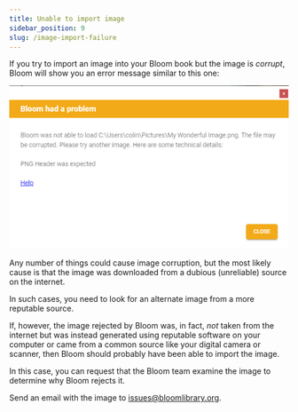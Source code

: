 ```yaml
---
title: Unable to import image
sidebar_position: 9
slug: /image-import-failure
---
```




If you try to import an image into your Bloom book but the image is _corrupt_, Bloom will show you an error message similar to this one:


![](./image-import-failure.9e9714fb-1040-4e7e-9af8-09201e0edb74.png)


Any number of things could cause image corruption, but the most likely cause is that the image was downloaded from a dubious (unreliable) source on the internet. 


In such cases, you need to look for an alternate image from a more reputable source.


If, however, the image rejected by Bloom was, in fact, _not_ taken from the internet but was instead generated using reputable software on your computer or came from a common source like your digital camera or scanner, then Bloom should probably have been able to import the image.


In this case, you can request that the Bloom team examine the image to determine why Bloom rejects it.


Send an email with the image to [issues@bloomlibrary.org](mailto:issues@bloomlibrary.org). 

